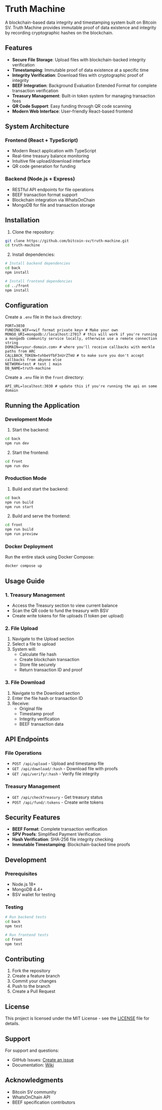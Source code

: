 # Truth Machine

A blockchain-based data integrity and timestamping system built on Bitcoin SV. Truth Machine provides immutable proof of data existence and integrity by recording cryptographic hashes on the blockchain.

## Features

- **Secure File Storage**: Upload files with blockchain-backed integrity verification
- **Timestamping**: Immutable proof of data existence at a specific time
- **Integrity Verification**: Download files with cryptographic proof of integrity
- **BEEF Integration**: Background Evaluation Extended Format for complete transaction verification
- **Treasury Management**: Built-in token system for managing transaction fees
- **QR Code Support**: Easy funding through QR code scanning
- **Modern Web Interface**: User-friendly React-based frontend

## System Architecture

### Frontend (React + TypeScript)
- Modern React application with TypeScript
- Real-time treasury balance monitoring
- Intuitive file upload/download interface
- QR code generation for funding

### Backend (Node.js + Express)
- RESTful API endpoints for file operations
- BEEF transaction format support
- Blockchain integration via WhatsOnChain
- MongoDB for file and transaction storage

## Installation

1. Clone the repository:
```bash
git clone https://github.com/bitcoin-sv/truth-machine.git
cd truth-machine
```

2. Install dependencies:
```bash
# Install backend dependencies
cd back
npm install

# Install frontend dependencies
cd ../front
npm install
```

## Configuration

Create a `.env` file in the `back` directory:

```env
PORT=3030
FUNDING_WIF=<wif format private key> # Make your own
MONGO_URI=mongodb://localhost:27017 # this will work if you're running a mongodb community service locally, otherwise use a remote connection string
DOMAIN=<your-domain.com> # where you'll receive callbacks with merkle paths from ARC
CALLBACK_TOKEN=tvhbeVfbF3nUrZTmU # to make sure you don't accept callbacks from abyone else
NETWORK=test # test | main
DB_NAME=truth-machine
```

Create a `.env` file in the `front` directory:

```env
API_URL=localhost:3030 # update this if you're running the api on some domain
```

## Running the Application

### Development Mode

1. Start the backend:
```bash
cd back
npm run dev
```

2. Start the frontend:
```bash
cd front
npm run dev
```

### Production Mode

1. Build and start the backend:
```bash
cd back
npm run build
npm run start
```

2. Build and serve the frontend:
```bash
cd front
npm run build
npm run preview
```

### Docker Deployment

Run the entire stack using Docker Compose:
```bash
docker compose up
```

## Usage Guide

### 1. Treasury Management
- Access the Treasury section to view current balance
- Scan the QR code to fund the treasury with BSV
- Create write tokens for file uploads (1 token per upload)

### 2. File Upload
1. Navigate to the Upload section
2. Select a file to upload
3. System will:
   - Calculate file hash
   - Create blockchain transaction
   - Store file securely
   - Return transaction ID and proof

### 3. File Download
1. Navigate to the Download section
2. Enter the file hash or transaction ID
3. Receive:
   - Original file
   - Timestamp proof
   - Integrity verification
   - BEEF transaction data

## API Endpoints

### File Operations
- `POST /api/upload` - Upload and timestamp file
- `GET /api/download/:hash` - Download file with proofs
- `GET /api/verify/:hash` - Verify file integrity

### Treasury Management
- `GET /api/checkTreasury` - Get treasury status
- `POST /api/fund/:tokens` - Create write tokens

## Security Features

- **BEEF Format**: Complete transaction verification
- **SPV Proofs**: Simplified Payment Verification
- **Hash Verification**: SHA-256 file integrity checking
- **Immutable Timestamping**: Blockchain-backed time proofs

## Development

### Prerequisites
- Node.js 18+
- MongoDB 4.4+
- BSV wallet for testing

### Testing
```bash
# Run backend tests
cd back
npm test

# Run frontend tests
cd front
npm test
```

## Contributing

1. Fork the repository
2. Create a feature branch
3. Commit your changes
4. Push to the branch
5. Create a Pull Request

## License

This project is licensed under the MIT License - see the [LICENSE](LICENSE) file for details.

## Support

For support and questions:
- GitHub Issues: [Create an issue](https://github.com/bitcoin-sv/truth-machine/issues)
- Documentation: [Wiki](https://github.com/bitcoin-sv/truth-machine/wiki)

## Acknowledgments

- Bitcoin SV community
- WhatsOnChain API
- BEEF specification contributors

